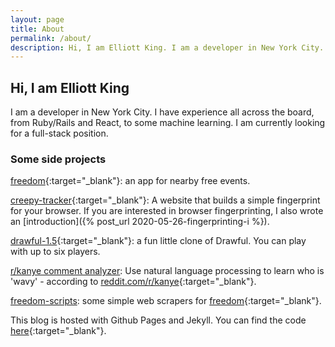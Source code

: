 ```yaml
---
layout: page
title: About
permalink: /about/
description: Hi, I am Elliott King. I am a developer in New York City.
---
```

## Hi, I am Elliott King

I am a developer in New York City. I have experience all across the board, from Ruby/Rails and React, to some machine learning. I am currently looking for a full-stack position.

### Some side projects

[freedom](https://github.com/elliott-king/freedom-js-app){:target="_blank"}: an app for nearby free events.

[creepy-tracker](https://github.com/elliott-king/creepy-tracker){:target="_blank"}: A website that builds a simple fingerprint for your browser. If you are interested in browser fingerprinting, I also wrote an [introduction]({% post_url 2020-05-26-fingerprinting-i %}).

[drawful-1.5](https://github.com/elliott-king/drawful-1.5){:target="_blank"}: a fun little clone of Drawful. You can play with up to six players.

[r/kanye comment analyzer](https://github.com/elliott-king/kanye_analyzer): Use natural language processing to learn who is 'wavy' - according to [reddit.com/r/kanye](reddit.com/r/kanye){:target="_blank"}.

[freedom-scripts](https://github.com/elliott-king/freedom-scripts): some simple web scrapers for [freedom](https://github.com/elliott-king/freedom-js-app){:target="_blank"}.

This blog is hosted with Github Pages and Jekyll. You can find the code [here](https://github.com/elliott-king/elliott-king.github.io){:target="_blank"}.